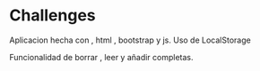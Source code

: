 # Challenges
Aplicacion hecha con , html , bootstrap y js.
Uso de LocalStorage

Funcionalidad de borrar , leer y añadir completas. 

